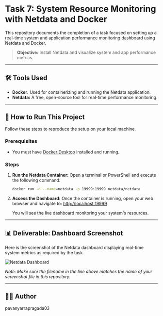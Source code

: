 # Task 7: System Resource Monitoring with Netdata and Docker

This repository documents the completion of a task focused on setting up a real-time system and application performance monitoring dashboard using Netdata and Docker.

> **Objective:** Install Netdata and visualize system and app performance metrics.

---

## 🛠️ Tools Used

* **Docker:** Used for containerizing and running the Netdata application.
* **Netdata:** A free, open-source tool for real-time performance monitoring.

---

## 🚀 How to Run This Project

Follow these steps to reproduce the setup on your local machine.

### Prerequisites

* You must have [Docker Desktop](https://www.docker.com/products/docker-desktop/) installed and running.

### Steps

1.  **Run the Netdata Container:**
    Open a terminal or PowerShell and execute the following command:
    ```bash
    docker run -d --name=netdata -p 19999:19999 netdata/netdata
    ```

2.  **Access the Dashboard:**
    Once the container is running, open your web browser and navigate to:
    [http://localhost:19999](http://localhost:19999)

    You will see the live dashboard monitoring your system's resources.

---

## 📊 Deliverable: Dashboard Screenshot

Here is the screenshot of the Netdata dashboard displaying real-time system metrics as required by the task.

![Netdata Dashboard](netdata-dashboard.png)

*Note: Make sure the filename in the line above matches the name of your screenshot file in this repository.*

---

## 🧑‍💻 Author

pavanyarrapragada03
